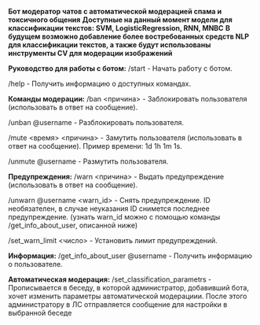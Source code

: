 <b>Бот модератор чатов с автоматической модерацией спама и токсичного общения</b>
<b>Доступные на данный момент модели для классификации текстов: SVM, LogisticRegression, RNN, MNBC</b>
<b>В будущем возможно добавление более востребованных средств NLP для классификации текстов, а также будут использованы инструменты CV для модерации изображений</b>

<b>Руководство для работы с ботом:</b>
/start - Начать работу с ботом.

/help - Получить информацию о доступных командах.


<b>Команды модерации:</b>
/ban &lt;причина&gt; - Заблокировать пользователя (использовать в ответ на сообщение).

/unban @username - Разблокировать пользователя.

/mute &lt;время&gt; &lt;причина&gt; - Замутить пользователя (использовать в ответ на сообщение). Пример времени: 1d 1h 1m 1s.

/unmute @username - Размутить пользователя.


<b>Предупреждения:</b>
/warn &lt;причина&gt; - Выдать предупреждение (использовать в ответ на сообщение).

/unwarn @username &lt;warn_id&gt; - Снять предупреждение. ID необязателен, в случае неуказания ID снимется последнее предупреждение.
(узнать warn_id можно с помощью команды /get_info_about_user, описанной ниже)

/set_warn_limit &lt;число&gt; - Установить лимит предупреждений.


<b>Информация:</b>
/get_info_about_user @username - Получить информацию о пользователе.

<b>Автоматическая модерация:</b>
/set_classification_parametrs - Прописывается в беседу, в которой администратор, добавивший бота, хочет изменить параметры автоматической модерациии. После этого администратору в ЛС отправляется сообщение для настройки
в выбранной беседе
